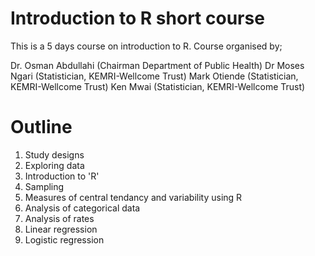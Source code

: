 # Introduction to R short course
This is a 5 days course on introduction to R. 
Course organised by;

Dr. Osman Abdullahi (Chairman Department of Public Health)
Dr Moses Ngari (Statistician, KEMRI-Wellcome Trust)
Mark Otiende (Statistician, KEMRI-Wellcome Trust)
Ken Mwai (Statistician, KEMRI-Wellcome Trust)

# Outline 

1.	Study designs
2.	Exploring data
3.	Introduction to 'R'
4.  Sampling
5.  Measures of central tendancy and variability using R
6.  Analysis of categorical data
7.  Analysis of rates
8.  Linear regression
9.  Logistic regression


